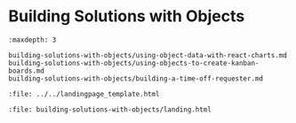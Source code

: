 # Building Solutions with Objects

```{toctree}
:maxdepth: 3

building-solutions-with-objects/using-object-data-with-react-charts.md
building-solutions-with-objects/using-objects-to-create-kanban-boards.md
building-solutions-with-objects/building-a-time-off-requester.md
```

```{raw} html
:file: ../../landingpage_template.html
```

```{raw} html
:file: building-solutions-with-objects/landing.html
```
